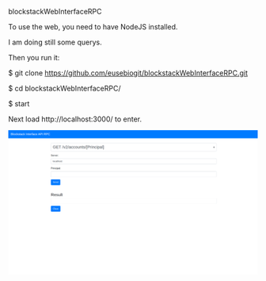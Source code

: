 blockstackWebInterfaceRPC

To use the web, you need to have NodeJS installed. 

I am doing still some querys.

Then you run it:

  $ git clone https://github.com/eusebiogit/blockstackWebInterfaceRPC.git
  
  $ cd blockstackWebInterfaceRPC/
  
  $ start

Next load http://localhost:3000/ to enter.


![Vamoscarga](https://github.com/eusebiogit/blockstackWebInterfaceRPC/blob/master/public/images/view.png)
